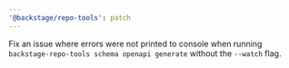 ```yaml
---
'@backstage/repo-tools': patch
---
```


Fix an issue where errors were not printed to console when running `backstage-repo-tools schema openapi generate` without the `--watch` flag.
